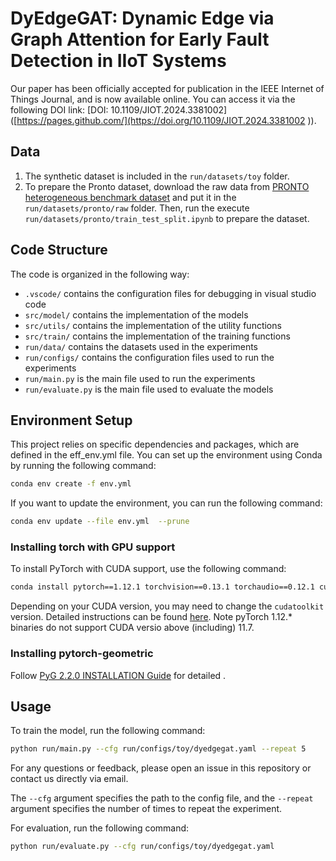 # DyEdgeGAT: Dynamic Edge via Graph Attention for Early Fault Detection in IIoT Systems

Our paper has been officially accepted for publication in the IEEE Internet of Things Journal, and is now available online. You can access it via the following DOI link: [DOI: 10.1109/JIOT.2024.3381002]([https://pages.github.com/](https://doi.org/10.1109/JIOT.2024.3381002 )).

## Data
1. The synthetic dataset is included in the `run/datasets/toy` folder.
2. To prepare the Pronto dataset, download the raw data from [PRONTO heterogeneous benchmark dataset](https://zenodo.org/records/1341583) and put it in the `run/datasets/pronto/raw` folder. Then, run the execute `run/datasets/pronto/train_test_split.ipynb` to prepare the dataset.

## Code Structure
The code is organized in the following way:
- `.vscode/` contains the configuration files for debugging in visual studio code
- `src/model/` contains the implementation of the models
- `src/utils/` contains the implementation of the utility functions
- `src/train/` contains the implementation of the training functions
- `run/data/` contains the datasets used in the experiments
- `run/configs/` contains the configuration files used to run the experiments
- `run/main.py` is the main file used to run the experiments
- `run/evaluate.py` is the main file used to evaluate the models

## Environment Setup
This project relies on specific dependencies and packages, which are defined in the eff_env.yml file. You can set up the environment using Conda by running the following command:

```bash
conda env create -f env.yml
```

If you want to update the environment, you can run the following command:

```bash 
conda env update --file env.yml  --prune
```

### Installing torch with GPU support
To install PyTorch with CUDA support, use the following command:

```bash 
conda install pytorch==1.12.1 torchvision==0.13.1 torchaudio==0.12.1 cudatoolkit=10.2 -c pytorch
```

Depending on your CUDA version, you may need to change the `cudatoolkit` version.
Detailed instructions can be found [here](https://pytorch.org/get-started/previous-versions/).
Note pyTorch 1.12.* binaries do not support CUDA versio above (including) 11.7.


### Installing pytorch-geometric
Follow [PyG 2.2.0 INSTALLATION Guide](https://pytorch-geometric.readthedocs.io/en/2.2.0/notes/installation.html) for detailed .


## Usage
To train the model, run the following command:

```bash 
python run/main.py --cfg run/configs/toy/dyedgegat.yaml --repeat 5
```

For any questions or feedback, please open an issue in this repository or contact us directly via email.

The `--cfg` argument specifies the path to the config file, and the `--repeat` argument specifies the number of times to repeat the experiment.

For evaluation, run the following command:

```bash
python run/evaluate.py --cfg run/configs/toy/dyedgegat.yaml 
```
